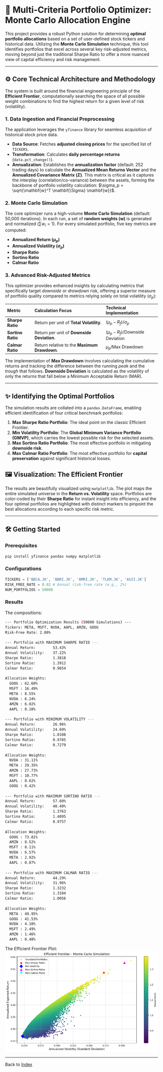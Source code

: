 # 🚀 Multi-Criteria Portfolio Optimizer: Monte Carlo Allocation Engine

This project provides a robust Python solution for determining **optimal portfolio allocations** based on a set of user-defined stock tickers and historical data. Utilizing the **Monte Carlo Simulation** technique, this tool identifies portfolios that excel across several key risk-adjusted metrics, moving beyond just the traditional Sharpe Ratio to offer a more nuanced view of capital efficiency and risk management.

---

## ⚙️ Core Technical Architecture and Methodology

The system is built around the financial engineering principle of the **Efficient Frontier**, computationally searching the space of all possible weight combinations to find the highest return for a given level of risk (volatility).

### 1. Data Ingestion and Financial Preprocessing
The application leverages the `yfinance` library for seamless acquisition of historical stock price data.

* **Data Source**: Fetches **adjusted closing prices** for the specified list of `TICKERS`.
* **Transformation**: Calculates **daily percentage returns** (`data.pct_change()`).
* **Annualization**: Establishes the **annualization factor** (default: 252 trading days) to calculate the **Annualized Mean Returns Vector** and the **Annualized Covariance Matrix ($\Sigma$)**. This matrix is critical as it captures the interplay (correlation/co-variance) between the assets, forming the backbone of portfolio volatility calculation: $\sigma_p = \sqrt{\mathbf{w}^T \mathbf{\Sigma} \mathbf{w}}$.

### 2. Monte Carlo Simulation

The core optimizer runs a high-volume **Monte Carlo Simulation** (default: 50,000 iterations). In each run, a set of **random weights ($\mathbf{w}$)** is generated and normalized ($\sum w_i = 1$). For every simulated portfolio, five key metrics are computed:

* **Annualized Return ($\mu_p$)**
* **Annualized Volatility ($\sigma_p$)**
* **Sharpe Ratio**
* **Sortino Ratio**
* **Calmar Ratio**

### 3. Advanced Risk-Adjusted Metrics

This optimizer provides enhanced insights by calculating metrics that specifically target *downside* or *drawdown* risk, offering a superior measure of portfolio quality compared to metrics relying solely on total volatility ($\sigma_p$):

| Metric | Calculation Focus | Technical Implementation |
| :--- | :--- | :--- |
| **Sharpe Ratio** | Return per unit of **Total Volatility**. | $(\mu_p - R_f) / \sigma_p$ |
| **Sortino Ratio** | Return per unit of **Downside Deviation**. | $(\mu_p - R_f) / \text{Downside Deviation}$ |
| **Calmar Ratio** | Return relative to the **Maximum Drawdown**. | $\mu_p / \text{Max Drawdown}$ |

The implementation of **Max Drawdown** involves calculating the cumulative returns and tracking the difference between the running *peak* and the *trough* that follows. **Downside Deviation** is calculated as the volatility of only the returns that fall below a Minimum Acceptable Return (MAR).

---

## ✨ Identifying the Optimal Portfolios

The simulation results are collated into a `pandas.DataFrame`, enabling efficient identification of four critical benchmark portfolios:

1.  **Max Sharpe Ratio Portfolio**: The ideal point on the classic Efficient Frontier.
2.  **Min Volatility Portfolio**: The **Global Minimum Variance Portfolio (GMVP)**, which carries the lowest possible risk for the selected assets.
3.  **Max Sortino Ratio Portfolio**: The most effective portfolio in mitigating **downside risk**.
4.  **Max Calmar Ratio Portfolio**: The most effective portfolio for **capital preservation** against significant historical losses.

## 🖼️ Visualization: The Efficient Frontier

The results are beautifully visualized using `matplotlib`. The plot maps the entire simulated universe in the **Return vs. Volatility** space. Portfolios are color-coded by their **Sharpe Ratio** for instant insight into efficiency, and the four optimal portfolios are highlighted with distinct markers to pinpoint the best allocations according to each specific risk metric.

---

## 🛠️ Getting Started

### Prerequisites

```bash
pip install yfinance pandas numpy matplotlib
```

### Configurations

```Python
TICKERS = ['BBCA.JK', 'BBRI.JK', 'BMRI.JK', 'TLKM.JK', 'ASII.JK']
RISK_FREE_RATE = 0.02 # Annual risk-free rate (e.g., 2%)
NUM_PORTFOLIOS = 50000
```

### Results

The compositions:
```bash
--- Portfolio Optimization Results (50000 Simulations) ---
Tickers: META, MSFT, NVDA, AAPL, AMZN, GOOG
Risk-Free Rate: 2.00%

--- Portfolio with MAXIMUM SHARPE RATIO ---
Annual Return:        53.43%
Annual Volatility:    37.22%
Sharpe Ratio:         1.3818
Sortino Ratio:        1.3912
Calmar Ratio:         0.9654

Allocation Weights:
  GOOG : 62.60%
  MSFT : 16.49%
  META : 8.55%
  NVDA : 6.24%
  AMZN : 6.02%
  AAPL : 0.10%

--- Portfolio with MINIMUM VOLATILITY ---
Annual Return:        26.96%
Annual Volatility:    24.69%
Sharpe Ratio:         1.0108
Sortino Ratio:        0.9785
Calmar Ratio:         0.7279

Allocation Weights:
  NVDA : 31.11%
  META : 29.35%
  AMZN : 27.73%
  MSFT : 10.77%
  AAPL : 0.62%
  GOOG : 0.42%

--- Portfolio with MAXIMUM SORTINO RATIO ---
Annual Return:        57.60%
Annual Volatility:    40.40%
Sharpe Ratio:         1.3763
Sortino Ratio:        1.4095
Calmar Ratio:         0.9757

Allocation Weights:
  GOOG : 73.81%
  AMZN : 8.52%
  MSFT : 8.11%
  NVDA : 6.57%
  META : 2.92%
  AAPL : 0.07%

--- Portfolio with MAXIMUM CALMAR RATIO ---
Annual Return:        44.29%
Annual Volatility:    31.96%
Sharpe Ratio:         1.3232
Sortino Ratio:        1.3104
Calmar Ratio:         1.0056

Allocation Weights:
  META : 49.95%
  GOOG : 41.53%
  NVDA : 4.10%
  MSFT : 2.49%
  AMZN : 1.46%
  AAPL : 0.48%
```

The Efficient Frontier Plot:
![](./output.png)

---

Back to [Index](https://github.com/handiko/handiko/blob/master/README.md)
